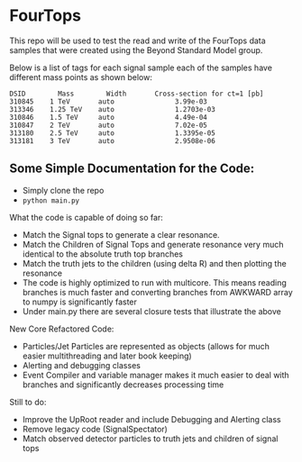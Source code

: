 # FourTops
This repo will be used to test the read and write of the FourTops data samples that were created using the Beyond Standard Model group.

Below is a list of tags for each signal sample each of the samples have different mass points as shown below:  

```
DSID	    Mass        Width       Cross-section for ct=1 [pb]
310845	  1 TeV       auto               3.99e-03	 
313346	  1.25 TeV    auto               1.2703e-03	 
310846	  1.5 TeV     auto               4.49e-04	 
310847	  2 TeV       auto               7.02e-05	 
313180	  2.5 TeV     auto               1.3395e-05	 
313181	  3 TeV       auto               2.9508e-06
```

## Some Simple Documentation for the Code: 
- Simply clone the repo 
- ```python main.py ```

What the code is capable of doing so far:
- Match the Signal tops to generate a clear resonance.
- Match the Children of Signal Tops and generate resonance very much identical to the absolute truth top branches 
- Match the truth jets to the children (using delta R) and then plotting the resonance 
- The code is highly optimized to run with multicore. This means reading branches is much faster and converting branches from AWKWARD array to numpy is significantly faster
- Under main.py there are several closure tests that illustrate the above 

New Core Refactored Code:
- Particles/Jet Particles are represented as objects (allows for much easier multithreading and later book keeping)
- Alerting and debugging classes
- Event Compiler and variable manager makes it much easier to deal with branches and significantly decreases processing time

Still to do:
- Improve the UpRoot reader and include Debugging and Alerting class
- Remove legacy code (SignalSpectator)
- Match observed detector particles to truth jets and children of signal tops 


